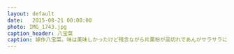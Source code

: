 ```yaml
---
layout: default
date:   2015-08-21 00:00:00
photo: IMG_1743.jpg
caption_header: 八宝菜
caption: 嫁作八宝菜。味は美味しかったけど残念ながら片栗粉が品切れであんがサラサラに。
---
```

